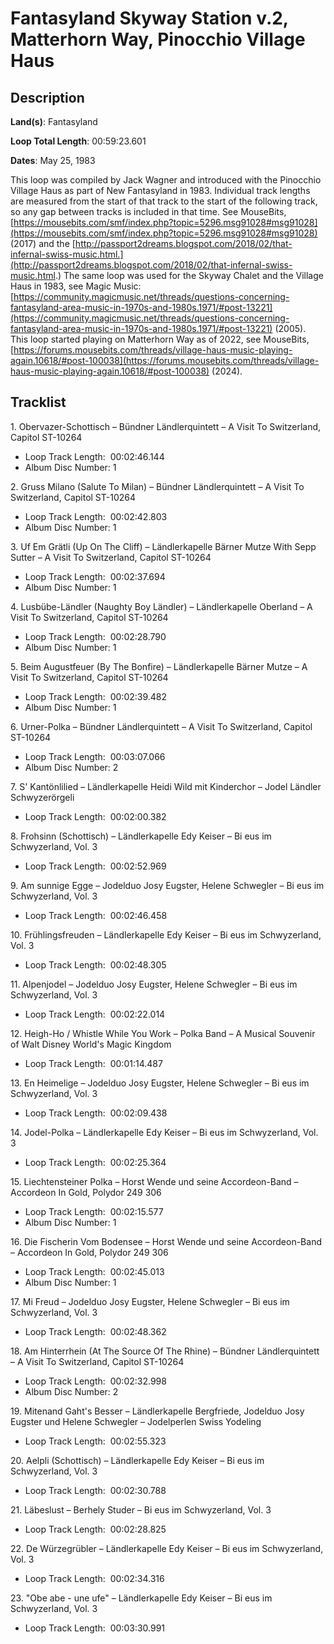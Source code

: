 # Fantasyland Skyway Station v.2, Matterhorn Way, Pinocchio Village Haus

## Description

**Land(s)**: Fantasyland

**Loop Total Length**: 00:59:23.601

**Dates**: May 25, 1983

This loop was compiled by Jack Wagner and introduced with the Pinocchio Village Haus as part of New Fantasyland in 1983. Individual track lengths are measured from the start of that track to the start of the following track, so any gap between tracks is included in that time. See MouseBits, [https://mousebits.com/smf/index.php?topic=5296.msg91028#msg91028](https://mousebits.com/smf/index.php?topic=5296.msg91028#msg91028) (2017) and the [http://passport2dreams.blogspot.com/2018/02/that-infernal-swiss-music.html.](http://passport2dreams.blogspot.com/2018/02/that-infernal-swiss-music.html.) The same loop was used for the Skyway Chalet and the Village Haus in 1983, see Magic Music: [https://community.magicmusic.net/threads/questions-concerning-fantasyland-area-music-in-1970s-and-1980s.1971/#post-13221](https://community.magicmusic.net/threads/questions-concerning-fantasyland-area-music-in-1970s-and-1980s.1971/#post-13221) (2005). This loop started playing on Matterhorn Way as of 2022, see MouseBits, [https://forums.mousebits.com/threads/village-haus-music-playing-again.10618/#post-100038](https://forums.mousebits.com/threads/village-haus-music-playing-again.10618/#post-100038) (2024).

## Tracklist

1\. Obervazer-Schottisch – Bündner Ländlerquintett – A Visit To Switzerland, Capitol ST-10264

- Loop Track Length:  00:02:46.144
- Album Disc Number: 1

2\. Gruss Milano (Salute To Milan) – Bündner Ländlerquintett – A Visit To Switzerland, Capitol ST-10264

- Loop Track Length:  00:02:42.803
- Album Disc Number: 1

3\. Uf Em Grätli (Up On The Cliff) – Ländlerkapelle Bärner Mutze With Sepp Sutter – A Visit To Switzerland, Capitol ST-10264

- Loop Track Length:  00:02:37.694
- Album Disc Number: 1

4\. Lusbübe-Ländler (Naughty Boy Ländler) – Ländlerkapelle Oberland – A Visit To Switzerland, Capitol ST-10264

- Loop Track Length:  00:02:28.790
- Album Disc Number: 1

5\. Beim Augustfeuer (By The Bonfire) – Ländlerkapelle Bärner Mutze – A Visit To Switzerland, Capitol ST-10264

- Loop Track Length:  00:02:39.482
- Album Disc Number: 1

6\. Urner-Polka – Bündner Ländlerquintett – A Visit To Switzerland, Capitol ST-10264

- Loop Track Length:  00:03:07.066
- Album Disc Number: 2

7\. S' Kantönlilied – Ländlerkapelle Heidi Wild mit Kinderchor – Jodel Ländler Schwyzerörgeli 

- Loop Track Length:  00:02:00.382

8\. Frohsinn (Schottisch) – Ländlerkapelle Edy Keiser – Bi eus im Schwyzerland, Vol. 3 

- Loop Track Length:  00:02:52.969

9\. Am sunnige Egge – Jodelduo Josy Eugster, Helene Schwegler – Bi eus im Schwyzerland, Vol. 3 

- Loop Track Length:  00:02:46.458

10\. Frühlingsfreuden – Ländlerkapelle Edy Keiser – Bi eus im Schwyzerland, Vol. 3 

- Loop Track Length:  00:02:48.305

11\. Alpenjodel – Jodelduo Josy Eugster, Helene Schwegler – Bi eus im Schwyzerland, Vol. 3 

- Loop Track Length:  00:02:22.014

12\. Heigh-Ho / Whistle While You Work – Polka Band – A Musical Souvenir of Walt Disney World's Magic Kingdom 

- Loop Track Length:  00:01:14.487

13\. En Heimelige – Jodelduo Josy Eugster, Helene Schwegler – Bi eus im Schwyzerland, Vol. 3 

- Loop Track Length:  00:02:09.438

14\. Jodel-Polka – Ländlerkapelle Edy Keiser – Bi eus im Schwyzerland, Vol. 3 

- Loop Track Length:  00:02:25.364

15\. Liechtensteiner Polka – Horst Wende und seine Accordeon-Band – Accordeon In Gold, Polydor 249 306

- Loop Track Length:  00:02:15.577
- Album Disc Number: 1

16\. Die Fischerin Vom Bodensee – Horst Wende und seine Accordeon-Band – Accordeon In Gold, Polydor 249 306

- Loop Track Length:  00:02:45.013
- Album Disc Number: 1

17\. Mi Freud – Jodelduo Josy Eugster, Helene Schwegler – Bi eus im Schwyzerland, Vol. 3 

- Loop Track Length:  00:02:48.362

18\. Am Hinterrhein (At The Source Of The Rhine) – Bündner Ländlerquintett – A Visit To Switzerland, Capitol ST-10264

- Loop Track Length:  00:02:32.998
- Album Disc Number: 2

19\. Mitenand Gaht's Besser – Ländlerkapelle Bergfriede, Jodelduo Josy Eugster und Helene Schwegler – Jodelperlen Swiss Yodeling 

- Loop Track Length:  00:02:55.323

20\. Aelpli (Schottisch) – Ländlerkapelle Edy Keiser – Bi eus im Schwyzerland, Vol. 3 

- Loop Track Length:  00:02:30.788

21\. Läbeslust – Berhely Studer – Bi eus im Schwyzerland, Vol. 3 

- Loop Track Length:  00:02:28.825

22\. De Würzegrübler – Ländlerkapelle Edy Keiser – Bi eus im Schwyzerland, Vol. 3 

- Loop Track Length:  00:02:34.316

23\. "Obe abe - une ufe" – Ländlerkapelle Edy Keiser – Bi eus im Schwyzerland, Vol. 3 

- Loop Track Length:  00:03:30.991

